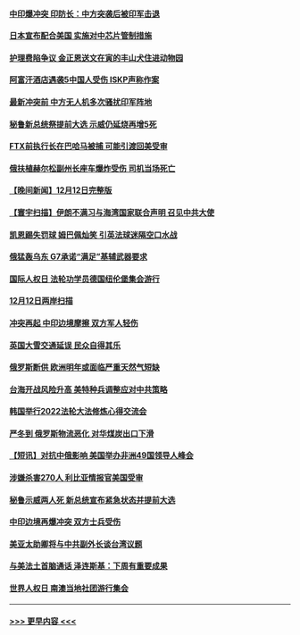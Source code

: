 #### [中印爆冲突 印防长：中方突袭后被印军击退](../pages/prog202/a103597121.md?t=12132350) 
#### [日本宣布配合美国 实施对中芯片管制措施](../pages/prog202/a103597039.md?t=12132350) 
#### [护理费陷争议 金正恩送文在寅的丰山犬住进动物园](../pages/prog202/a103597013.md?t=12132350) 
#### [阿富汗酒店遇袭5中国人受伤 ISKP声称作案](../pages/prog202/a103597018.md?t=12132350) 
#### [最新冲突前 中方无人机多次骚扰印军阵地](../pages/prog202/a103597021.md?t=12132350) 
#### [秘鲁新总统祭提前大选 示威仍延烧再增5死](../pages/prog202/a103596925.md?t=12132350) 
#### [FTX前执行长在巴哈马被捕 可能引渡回美受审](../pages/prog202/a103596919.md?t=12132350) 
#### [俄扶植赫尔松副州长座车爆炸受伤 司机当场死亡](../pages/prog202/a103596911.md?t=12132350) 
#### [【晚间新闻】12月12日完整版](../pages/prog202/a103596772.md?t=12132350) 
#### [【寰宇扫描】伊朗不满习与海湾国家联合声明 召见中共大使](../pages/prog202/a103596797.md?t=12132350) 
#### [凯恩踢失罚球 姆巴佩灿笑 引英法球迷隔空口水战](../pages/prog202/a103596766.md?t=12132350) 
#### [俄猛轰乌东 G7承诺“满足”基辅武器要求](../pages/prog202/a103596729.md?t=12132350) 
#### [国际人权日 法轮功学员德国纽伦堡集会游行](../pages/prog202/a103596628.md?t=12132350) 
#### [12月12日两岸扫描](../pages/prog202/a103596661.md?t=12132350) 
#### [冲突再起 中印边境摩擦 双方军人轻伤](../pages/prog202/a103596639.md?t=12132350) 
#### [英国大雪交通延误 民众自得其乐](../pages/prog202/a103596658.md?t=12132350) 
#### [俄罗斯断供 欧洲明年或面临严重天然气短缺](../pages/prog202/a103596634.md?t=12132350) 
#### [台海开战风险升高 美特种兵调整应对中共策略](../pages/prog202/a103596571.md?t=12132350) 
#### [韩国举行2022法轮大法修炼心得交流会](../pages/prog202/a103596445.md?t=12132350) 
#### [严冬到 俄罗斯物流恶化 对华煤炭出口下滑](../pages/prog202/a103596411.md?t=12132350) 
#### [【短讯】对抗中俄影响 美国举办非洲49国领导人峰会](../pages/prog202/a103596434.md?t=12132350) 
#### [涉嫌杀害270人 利比亚情报官美国受审](../pages/prog202/a103596469.md?t=12132350) 
#### [秘鲁示威两人死 新总统宣布紧急状态并提前大选](../pages/prog202/a103596458.md?t=12132350) 
#### [中印边境再爆冲突 双方士兵受伤](../pages/prog202/a103596394.md?t=12132350) 
#### [美亚太助卿将与中共副外长谈台湾议题](../pages/prog202/a103596322.md?t=12132350) 
#### [与美法土首脑通话 泽连斯基：下周有重要成果](../pages/prog202/a103596276.md?t=12132350) 
#### [世界人权日 南澳当地社团游行集会](../pages/prog202/a103596282.md?t=12132350) 

----
#### [ >>> 更早内容 <<< ](../indexes/prog202-earlier.md)
